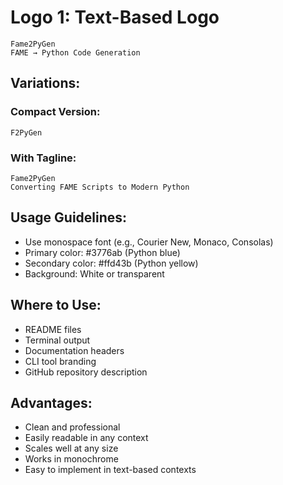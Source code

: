 # Logo 1: Text-Based Logo

```
Fame2PyGen
FAME → Python Code Generation
```

## Variations:

### Compact Version:
```
F2PyGen
```

### With Tagline:
```
Fame2PyGen
Converting FAME Scripts to Modern Python
```

## Usage Guidelines:
- Use monospace font (e.g., Courier New, Monaco, Consolas)
- Primary color: #3776ab (Python blue)
- Secondary color: #ffd43b (Python yellow)
- Background: White or transparent

## Where to Use:
- README files
- Terminal output
- Documentation headers
- CLI tool branding
- GitHub repository description

## Advantages:
- Clean and professional
- Easily readable in any context
- Scales well at any size
- Works in monochrome
- Easy to implement in text-based contexts